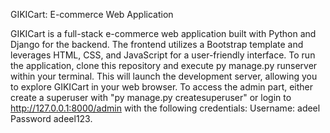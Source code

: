 GIKICart: E-commerce Web Application

GIKICart is a full-stack e-commerce web application built with Python and Django for the backend. The frontend utilizes a Bootstrap template and leverages HTML, CSS, and JavaScript for a user-friendly interface. To run the application, clone this repository and execute py manage.py runserver within your terminal. This will launch the development server, allowing you to explore GIKICart in your web browser. To access the admin part, either create a superuser with "py manage.py createsuperuser" or login to http://127.0.0.1:8000/admin with the following credentials: Username: adeel Password adeel123.
